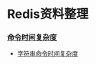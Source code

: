 # Redis资料整理

### [命令时间复杂度](./CommandTimeComplexity.md)

* [字符串命令时间复杂度](./CommandTimeComplexity.md#string)
